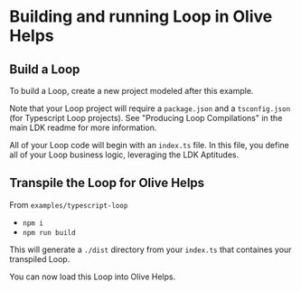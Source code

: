 # Building and running Loop in Olive Helps

## Build a Loop
To build a Loop, create a new project modeled after this example.

Note that your Loop project will require a `package.json` and a `tsconfig.json` (for Typescript Loop projects). See "Producing Loop Compilations" in the main LDK readme for more information.

All of your Loop code will begin with an `index.ts` file. In this file, you define all of your Loop business logic, leveraging the LDK Aptitudes.

## Transpile the Loop for Olive Helps
From `examples/typescript-loop`
- `npm i`
- `npm run build`

This will generate a `./dist` directory from your `index.ts` that containes your transpiled Loop.

You can now load this Loop into Olive Helps.